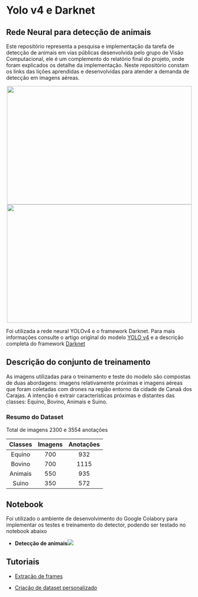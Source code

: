 # Yolo v4 e Darknet

## Rede Neural para detecção de animais 

Este repositório representa a pesquisa e implementação da tarefa de detecção de animais em vias públicas desenvolvida pelo grupo de Visão Computacional, ele é um complemento do relatório final do projeto, onde foram explicados os detalhe da implementação. Neste repositório constam os links das lições aprendidas e desenvolvidas para atender a demanda de detecção em imagens aéreas.
<p align="center">
  <img src="midias/output_03.gif" width="500" height="320" /> <img src="midias/output_009.gif" width="500" height="320" />
</p>


Foi utilizada a rede neural YOLOv4 e o framework Darknet. Para mais informações consulte o artigo original do modelo <a href="https://arxiv.org/abs/2004.10934">YOLO v4</a> e a descrição completa do framework <a href="http://pjreddie.com/darknet/">Darknet</a>

## Descrição do conjunto de treinamento
As imagens utilizadas para o treinamento e teste do modelo são compostas de duas abordagens: imagens relativamente próximas e imagens aéreas que foram coletadas com drones na região entorno da cidade de Canaã dos Carajas. A intenção é extrair características próximas e distantes das classes: Equino, Bovino, Animais e Suino.
### Resumo do Dataset
Total de imagens 2300 e 3554 anotações

| Classes | Imagens  | Anotações  |
| :-----: | :-: | :-: |
| Equino | 700 | 932 |
| Bovino | 700 | 1115 |
| Animais | 550 | 935 |
| Suino | 350 | 572 |



## Notebook

Foi utilizado o ambiente de desenvolvimento do Google Colabory para implementar os testes e treinamento do detector, podendo ser testado no notebook abaixo

- **Detecção de animais**<a href="https://colab.research.google.com/drive/1HIW834SH_5RjLUkF1RAlMGkPHh4cFPmD?usp=sharing"><img src="https://colab.research.google.com/assets/colab-badge.svg"></a>


## Tutoriais

* [Extração de frames](https://github.com/louzeiro/yolov4_carajas/wiki/Extra%C3%A7%C3%A3o-de-frames-em-v%C3%ADdeos)

* [Criação de dataset personalizado](https://github.com/louzeiro/yolov4_carajas/wiki/Dataset-personalizado)&nbsp;
